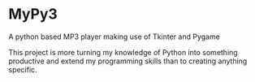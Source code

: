 # MyPy3
A python based MP3 player making use of Tkinter and Pygame

This project is more turning my knowledge of Python into something productive and extend my programming skills than to creating anything specific.
